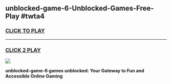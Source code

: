 
## unblocked-game-6-Unblocked-Games-Free-Play #twta4
<h3>
<a href="https://us.freeplayer.one?title=unblocked-game-6&ref=9M">CLICK TO PLAY</a></h3>
<hr>

<h3>
<a href="https://us.freeplayer.one?title=unblocked-game-6&ref=9M">CLICK 2 PLAY</a>
  
</h3>

<a href="https://us.freeplayer.one?title=unblocked-game-6&ref=9M"><img src="https://clearcache.store/games.png"></a>


**unblocked-game-6 games unblocked: Your Gateway to Fun and Accessible Online Gaming**
